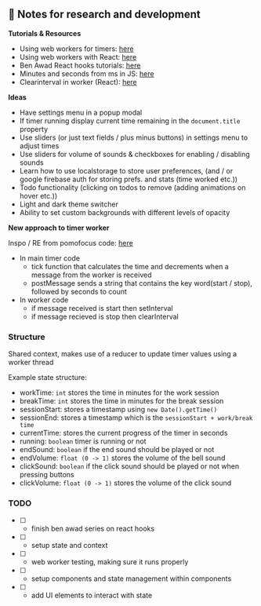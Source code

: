 ## 📒 Notes for research and development

**Tutorials & Resources**
* Using web workers for timers: [here](https://hackwild.com/article/web-worker-timers/)
* Using web workers with React: [here](https://github.com/facebook/create-react-app/issues/1277)
* Ben Awad React hooks tutorials: [here](https://www.youtube.com/playlist?list=PLN3n1USn4xlmyw3ebYuZmGp60mcENitdM)
* Minutes and seconds from ms in JS: [here](https://stackoverflow.com/questions/21294302/converting-milliseconds-to-minutes-and-seconds-with-javascript)
* Clearinterval in worker (React): [here](https://stackoverflow.com/questions/66715904/clearinterval-in-web-worker-not-stopping-timer)

**Ideas**
* Have settings menu in a popup modal
* If timer running display current time remaining in the `document.title` property
* Use sliders (or just text fields / plus minus buttons) in settings menu to adjust times
* Use sliders for volume of sounds & checkboxes for enabling / disabling sounds
* Learn how to use localstorage to store user preferences, (and / or google firebase auth for storing prefs. and stats (time worked etc.))
* Todo functionality (clicking on todos to remove (adding animations on hover etc.))
* Light and dark theme switcher
* Ability to set custom backgrounds with different levels of opacity

**New approach to timer worker**

Inspo / RE from pomofocus code: [here](https://pomofocus.io/js/timeWorker.js)

- In main timer code 
  - tick function that calculates the time and decrements when a message from the worker is received
  - postMessage sends a string that contains the key word(start / stop), followed by seconds to count 
- In worker code
  - if message received is start then setInterval
  - if message recieved is stop then clearInterval


### Structure

Shared context, makes use of a reducer to update timer values using a worker thread

Example state structure:
* workTime: `int` stores the time in minutes for the work session 
* breakTime: `int` stores the time in minutes for the break session
* sessionStart: stores a timestamp using `new Date().getTime()`
* sessionEnd: stores a timestamp which is the `sessionStart + work/break time`
* currentTime: stores the current progress of the timer in seconds
* running: `boolean` timer is running or not
* endSound: `boolean` if the end sound should be played or not
* endVolume: `float (0 -> 1)` stores the volume of the bell sound
* clickSound: `boolean` if the click sound should be played or not when pressing buttons
* clickVolume: `float (0 -> 1)` stores the volume of the click sound 
 
### TODO
- [  ] - finish ben awad series on react hooks
- [  ] - setup state and context 
- [  ] - web worker testing, making sure it runs properly 
- [  ] - setup components and state management within components
- [  ] - add UI elements to interact with state